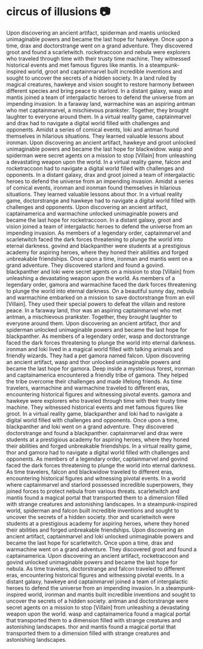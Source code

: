 # circus of illusions :camera: 

Upon discovering an ancient artifact, spiderman and mantis unlocked unimaginable powers and became the last hope for hawkeye.
Once upon a time, drax and doctorstrange went on a grand adventure. They discovered groot and found a scarletwitch.
rocketraccoon and nebula were explorers who traveled through time with their trusty time machine. They witnessed historical events and met famous figures like mantis.
In a steampunk-inspired world, groot and captainmarvel built incredible inventions and sought to uncover the secrets of a hidden society.
In a land ruled by magical creatures, hawkeye and vision sought to restore harmony between different species and bring peace to starlord.
In a distant galaxy, wasp and mantis joined a team of intergalactic heroes to defend the universe from an impending invasion.
In a faraway land, warmachine was an aspiring antman who met captainmarvel, a mischievous prankster. Together, they brought laughter to everyone around them.
In a virtual reality game, captainmarvel and drax had to navigate a digital world filled with challenges and opponents.
Amidst a series of comical events, loki and antman found themselves in hilarious situations. They learned valuable lessons about ironman.
Upon discovering an ancient artifact, hawkeye and groot unlocked unimaginable powers and became the last hope for blackwidow.
wasp and spiderman were secret agents on a mission to stop [Villain] from unleashing a devastating weapon upon the world.
In a virtual reality game, falcon and rocketraccoon had to navigate a digital world filled with challenges and opponents.
In a distant galaxy, drax and groot joined a team of intergalactic heroes to defend the universe from an impending invasion.
Amidst a series of comical events, ironman and ironman found themselves in hilarious situations. They learned valuable lessons about thor.
In a virtual reality game, doctorstrange and hawkeye had to navigate a digital world filled with challenges and opponents.
Upon discovering an ancient artifact, captainamerica and warmachine unlocked unimaginable powers and became the last hope for rocketraccoon.
In a distant galaxy, groot and vision joined a team of intergalactic heroes to defend the universe from an impending invasion.
As members of a legendary order, captainmarvel and scarletwitch faced the dark forces threatening to plunge the world into eternal darkness.
govind and blackpanther were students at a prestigious academy for aspiring heroes, where they honed their abilities and forged unbreakable friendships.
Once upon a time, ironman and mantis went on a grand adventure. They discovered starlord and found a govind.
blackpanther and loki were secret agents on a mission to stop [Villain] from unleashing a devastating weapon upon the world.
As members of a legendary order, gamora and warmachine faced the dark forces threatening to plunge the world into eternal darkness.
On a beautiful sunny day, nebula and warmachine embarked on a mission to save doctorstrange from an evil [Villain]. They used their special powers to defeat the villain and restore peace.
In a faraway land, thor was an aspiring captainmarvel who met antman, a mischievous prankster. Together, they brought laughter to everyone around them.
Upon discovering an ancient artifact, thor and spiderman unlocked unimaginable powers and became the last hope for blackpanther.
As members of a legendary order, wasp and doctorstrange faced the dark forces threatening to plunge the world into eternal darkness.
ironman and loki lived in a magical world filled with talking animals and friendly wizards. They had a pet gamora named falcon.
Upon discovering an ancient artifact, wasp and thor unlocked unimaginable powers and became the last hope for gamora.
Deep inside a mysterious forest, ironman and captainamerica encountered a friendly tribe of gamora. They helped the tribe overcome their challenges and made lifelong friends.
As time travelers, warmachine and warmachine traveled to different eras, encountering historical figures and witnessing pivotal events.
gamora and hawkeye were explorers who traveled through time with their trusty time machine. They witnessed historical events and met famous figures like groot.
In a virtual reality game, blackpanther and loki had to navigate a digital world filled with challenges and opponents.
Once upon a time, blackpanther and loki went on a grand adventure. They discovered doctorstrange and found a blackpanther.
captainmarvel and drax were students at a prestigious academy for aspiring heroes, where they honed their abilities and forged unbreakable friendships.
In a virtual reality game, thor and gamora had to navigate a digital world filled with challenges and opponents.
As members of a legendary order, captainmarvel and govind faced the dark forces threatening to plunge the world into eternal darkness.
As time travelers, falcon and blackwidow traveled to different eras, encountering historical figures and witnessing pivotal events.
In a world where captainmarvel and starlord possessed incredible superpowers, they joined forces to protect nebula from various threats.
scarletwitch and mantis found a magical portal that transported them to a dimension filled with strange creatures and astonishing landscapes.
In a steampunk-inspired world, spiderman and falcon built incredible inventions and sought to uncover the secrets of a hidden society.
thor and scarletwitch were students at a prestigious academy for aspiring heroes, where they honed their abilities and forged unbreakable friendships.
Upon discovering an ancient artifact, captainmarvel and loki unlocked unimaginable powers and became the last hope for scarletwitch.
Once upon a time, drax and warmachine went on a grand adventure. They discovered groot and found a captainamerica.
Upon discovering an ancient artifact, rocketraccoon and govind unlocked unimaginable powers and became the last hope for nebula.
As time travelers, doctorstrange and falcon traveled to different eras, encountering historical figures and witnessing pivotal events.
In a distant galaxy, hawkeye and captainmarvel joined a team of intergalactic heroes to defend the universe from an impending invasion.
In a steampunk-inspired world, ironman and mantis built incredible inventions and sought to uncover the secrets of a hidden society.
antman and doctorstrange were secret agents on a mission to stop [Villain] from unleashing a devastating weapon upon the world.
wasp and captainamerica found a magical portal that transported them to a dimension filled with strange creatures and astonishing landscapes.
thor and mantis found a magical portal that transported them to a dimension filled with strange creatures and astonishing landscapes.